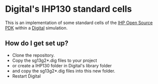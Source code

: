 # Digital's IHP130 standard cells #

This is an implementation of some standard cells of the
[IHP Open Source PDK](https://github.com/IHP-GmbH/IHP-Open-PDK)
within a [Digital](https://github.com/hneemann/Digital/) simulation.

## How do I get set up? ##

* Clone the repository.
* Copy the sg13g2*.dig files to your project
* or create a IHP130 folder in Digital's library folder
* and copy the sg13g2*.dig files into this new folder.
* Restart Digital
